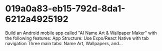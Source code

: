 # 019a0a83-eb15-792d-8da1-6212a4925192
Build an Android mobile app called "AI Name Art &amp; Wallpaper Maker" with the following features:  App Structure:  Use Expo/React Native with tab navigation Three main tabs: Name Art, Wallpapers, and...
